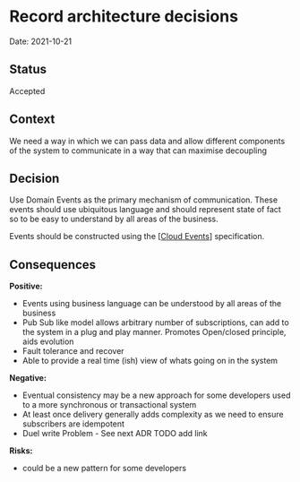 # Record architecture decisions

Date: 2021-10-21

## Status

Accepted

## Context

We need a way in which we can pass data and allow different components of the system to communicate
in a way that can maximise decoupling

## Decision

Use Domain Events as the primary mechanism of communication. These events should use ubiquitous language and should represent state of fact so to be easy to understand 
by all areas of the business.

Events should be constructed using the [[Cloud Events](https://cloudevents.io)] specification. 

## Consequences

**Positive:**

* Events using business language can be understood by all areas of the business
* Pub Sub like model allows arbitrary number of subscriptions, can add to the system in a plug and play manner. Promotes Open/closed principle, aids evolution
* Fault tolerance and recover
* Able to provide a real time (ish) view of whats going on in the system

**Negative:**

* Eventual consistency may be a new approach for some developers used to a more synchronous or transactional system
* At least once delivery generally adds complexity as we need to ensure subscribers are idempotent
* Duel write Problem - See next ADR TODO add link

**Risks:**

* could be a new pattern for some developers

